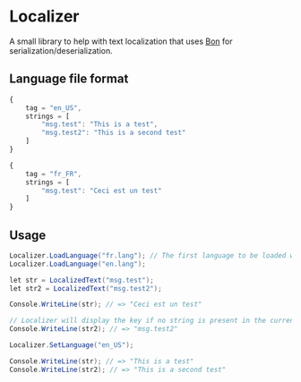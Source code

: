 # Localizer

A small library to help with text localization that uses [Bon](https://github.com/EinScott/bon) for serialization/deserialization.

## Language file format

```js
{
    tag = "en_US",
    strings = [
        "msg.test": "This is a test",
        "msg.test2": "This is a second test"
    ]
}
```
```js
{
    tag = "fr_FR",
    strings = [
        "msg.test": "Ceci est un test"
    ]
}
```

## Usage
```c#
Localizer.LoadLanguage("fr.lang"); // The first language to be loaded will be set as the current
Localizer.LoadLanguage("en.lang");

let str = LocalizedText("msg.test");
let str2 = LocalizedText("msg.test2");

Console.WriteLine(str); // => "Ceci est un test"

// Localizer will display the key if no string is present in the current language
Console.WriteLine(str2); // => "msg.test2"

Localizer.SetLanguage("en_US");

Console.WriteLine(str); // => "This is a test"
Console.WriteLine(str2); // => "This is a second test"
```